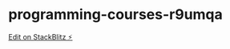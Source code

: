 # programming-courses-r9umqa

[Edit on StackBlitz ⚡️](https://stackblitz.com/edit/programming-courses-r9umqa)